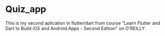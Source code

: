 # Quiz_app

This is my second aplication in flutter/dart from course "Learn Flutter and Dart to Build iOS and Android Apps - Second Edition" on O'REILLY.
